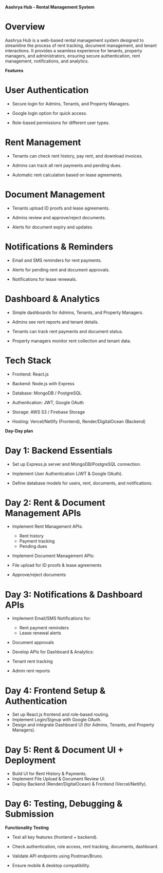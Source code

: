  **Aashrya Hub - Rental Management System**

# Overview

 Aashrya Hub is a web-based rental management system designed to streamline the process of rent tracking, document management, and tenant interactions. It provides a seamless experience for tenants, property managers, and administrators, ensuring secure authentication, rent management, notifications, and analytics.

**Features**

 # User Authentication

- Secure login for Admins, Tenants, and Property Managers.

- Google login option for quick access.

- Role-based permissions for different user types.

# Rent Management

- Tenants can check rent history, pay rent, and download invoices.

- Admins can track all rent payments and pending dues.

- Automatic rent calculation based on lease agreements.

# Document Management

- Tenants upload ID proofs and lease agreements.

- Admins review and approve/reject documents.

- Alerts for document expiry and updates.

# Notifications & Reminders

- Email and SMS reminders for rent payments.

- Alerts for pending rent and document approvals.

- Notifications for lease renewals.

# Dashboard & Analytics

- Simple dashboards for Admins, Tenants, and Property Managers.

- Admins see rent reports and tenant details.

- Tenants can track rent payments and document status.

- Property managers monitor rent collection and tenant data.

# Tech Stack

- Frontend: React.js

- Backend: Node.js with Express

- Database: MongoDB / PostgreSQL

- Authentication: JWT, Google OAuth

- Storage: AWS S3 / Firebase Storage

- Hosting: Vercel/Netlify (Frontend), Render/DigitalOcean (Backend)

**Day-Day plan**

# Day 1: Backend Essentials
- Set up Express.js server and MongoDB/PostgreSQL connection.

- Implement User Authentication (JWT & Google OAuth).

- Define database models for users, rent, documents, and notifications.

# Day 2: Rent & Document Management APIs
- Implement Rent Management APIs:
  - Rent history
  - Payment tracking
  - Pending dues

- Implement Document Management APIs:

- File upload for ID proofs & lease agreements

- Approve/reject documents

# Day 3: Notifications & Dashboard APIs
- Implement Email/SMS Notifications for:
  - Rent payment reminders
  - Lease renewal alerts

- Document approvals
 - Develop APIs for Dashboard & Analytics:

- Tenant rent tracking

- Admin rent reports

# Day 4: Frontend Setup & Authentication
- Set up React.js frontend and role-based routing.
- Implement Login/Signup with Google OAuth.
- Design and integrate Dashboard UI (for Admins, Tenants, and Property Managers).

# Day 5: Rent & Document UI + Deployment
- Build UI for Rent History & Payments.
- Implement File Upload & Document Review UI.
- Deploy Backend (Render/DigitalOcean) & Frontend (Vercel/Netlify).


# Day 6: Testing, Debugging & Submission
**Functionality Testing**
- Test all key features (frontend + backend).

- Check authentication, role access, rent tracking, documents, dashboard.

- Validate API endpoints using Postman/Bruno.

- Ensure mobile & desktop compatibility.